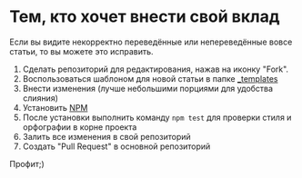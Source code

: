 # Тем, кто хочет внести свой вклад

Если вы видите некорректно переведённые или непереведённые вовсе статьи, то вы можете это исправить.

1. Сделать репозиторий для редактирования, нажав на иконку "Fork".
2. Воспользоваться шаблоном для новой статьи в папке [_templates](_templates)
2. Внести изменения (лучше небольшими порциями для удобства слияния)
3. Установить [NPM](https://nodejs.org/en/download/)
4. После установки выполнить команду ```npm test``` для проверки стиля и орфографии в корне проекта
5. Залить все изменения в свой репозиторий
6. Создать "Pull Request" в основной репозиторий

Профит;)
